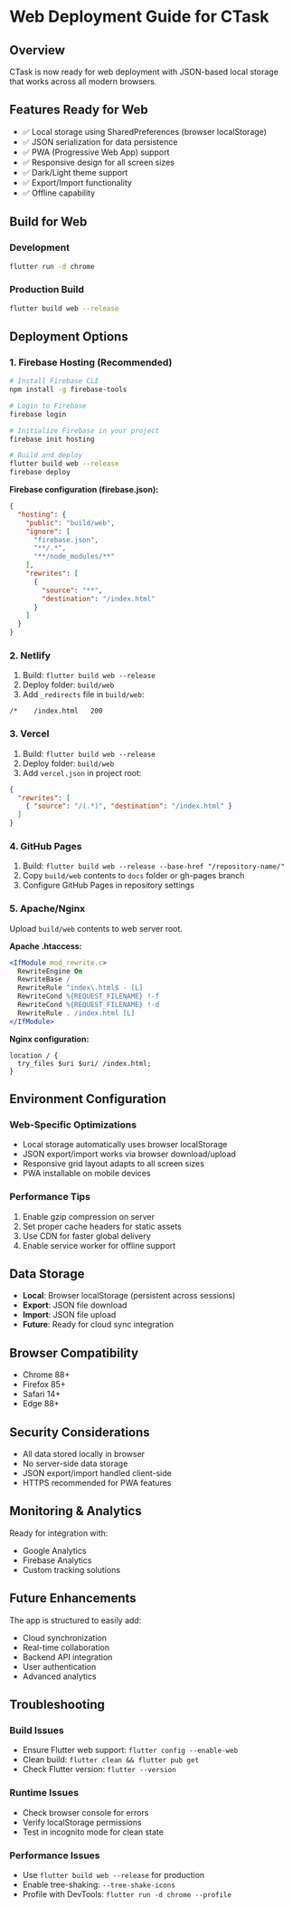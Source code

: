 # Web Deployment Guide for CTask

## Overview
CTask is now ready for web deployment with JSON-based local storage that works across all modern browsers.

## Features Ready for Web
- ✅ Local storage using SharedPreferences (browser localStorage)
- ✅ JSON serialization for data persistence
- ✅ PWA (Progressive Web App) support
- ✅ Responsive design for all screen sizes
- ✅ Dark/Light theme support
- ✅ Export/Import functionality
- ✅ Offline capability

## Build for Web

### Development
```bash
flutter run -d chrome
```

### Production Build
```bash
flutter build web --release
```

## Deployment Options

### 1. Firebase Hosting (Recommended)
```bash
# Install Firebase CLI
npm install -g firebase-tools

# Login to Firebase
firebase login

# Initialize Firebase in your project
firebase init hosting

# Build and deploy
flutter build web --release
firebase deploy
```

**Firebase configuration (firebase.json):**
```json
{
  "hosting": {
    "public": "build/web",
    "ignore": [
      "firebase.json",
      "**/.*",
      "**/node_modules/**"
    ],
    "rewrites": [
      {
        "source": "**",
        "destination": "/index.html"
      }
    ]
  }
}
```

### 2. Netlify
1. Build: `flutter build web --release`
2. Deploy folder: `build/web`
3. Add `_redirects` file in `build/web`:
```
/*    /index.html   200
```

### 3. Vercel
1. Build: `flutter build web --release`
2. Deploy folder: `build/web`
3. Add `vercel.json` in project root:
```json
{
  "rewrites": [
    { "source": "/(.*)", "destination": "/index.html" }
  ]
}
```

### 4. GitHub Pages
1. Build: `flutter build web --release --base-href "/repository-name/"`
2. Copy `build/web` contents to `docs` folder or gh-pages branch
3. Configure GitHub Pages in repository settings

### 5. Apache/Nginx
Upload `build/web` contents to web server root.

**Apache .htaccess:**
```apache
<IfModule mod_rewrite.c>
  RewriteEngine On
  RewriteBase /
  RewriteRule ^index\.html$ - [L]
  RewriteCond %{REQUEST_FILENAME} !-f
  RewriteCond %{REQUEST_FILENAME} !-d
  RewriteRule . /index.html [L]
</IfModule>
```

**Nginx configuration:**
```nginx
location / {
  try_files $uri $uri/ /index.html;
}
```

## Environment Configuration

### Web-Specific Optimizations
- Local storage automatically uses browser localStorage
- JSON export/import works via browser download/upload
- Responsive grid layout adapts to all screen sizes
- PWA installable on mobile devices

### Performance Tips
1. Enable gzip compression on server
2. Set proper cache headers for static assets
3. Use CDN for faster global delivery
4. Enable service worker for offline support

## Data Storage
- **Local**: Browser localStorage (persistent across sessions)
- **Export**: JSON file download
- **Import**: JSON file upload
- **Future**: Ready for cloud sync integration

## Browser Compatibility
- Chrome 88+
- Firefox 85+
- Safari 14+
- Edge 88+

## Security Considerations
- All data stored locally in browser
- No server-side data storage
- JSON export/import handled client-side
- HTTPS recommended for PWA features

## Monitoring & Analytics
Ready for integration with:
- Google Analytics
- Firebase Analytics
- Custom tracking solutions

## Future Enhancements
The app is structured to easily add:
- Cloud synchronization
- Real-time collaboration
- Backend API integration
- User authentication
- Advanced analytics

## Troubleshooting

### Build Issues
- Ensure Flutter web support: `flutter config --enable-web`
- Clean build: `flutter clean && flutter pub get`
- Check Flutter version: `flutter --version`

### Runtime Issues
- Check browser console for errors
- Verify localStorage permissions
- Test in incognito mode for clean state

### Performance Issues
- Use `flutter build web --release` for production
- Enable tree-shaking: `--tree-shake-icons`
- Profile with DevTools: `flutter run -d chrome --profile`